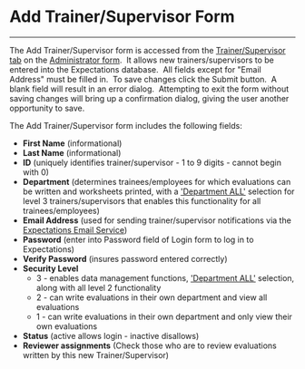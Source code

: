 #     Add Trainer/Supervisor Form 
---

The Add Trainer/Supervisor form is accessed from the [Trainer/Supervisor tab](<7dgw.md>) on the [Administrator form](<7df4.md>).&nbsp; 
It allows new trainers/supervisors to be entered into the Expectations 
database.&nbsp; All fields except for "Email Address" must be filled in.&nbsp; To save changes click the Submit 
button.&nbsp; A blank field will result in an error dialog.&nbsp; Attempting to exit the 
form without saving changes will bring up a confirmation dialog, giving the user 
another opportunity to save.

The Add Trainer/Supervisor form includes the following fields:

- **First Name** (informational)
- **Last Name** (informational)
- **ID** (uniquely identifies trainer/supervisor - 1 to 9 digits - cannot 
  begin with 0)
- **Department** (determines trainees/employees for which evaluations can 
  be written and worksheets printed, with a ['Department ALL'](<7mls.md>) selection for level 3 trainers/supervisors that enables this functionality for all trainees/employees)
- **Email Address** (used for sending trainer/supervisor notifications via the [Expectations Email Service](<emailguide.md>))
- **Password** (enter into Password field of Login form to log in to 
  Expectations)
- **Verify Password** (insures password entered correctly)
- **Security Level**
    - 3 - enables data management functions, ['Department ALL'](<7mls.md>) selection, along with all level 2 functionality
    - 2 - can write evaluations in their own department and view all evaluations
    - 1 - can write evaluations in their own department and only view their own evaluations
- **Status** (active allows login - inactive disallows)
- **Reviewer assignments** (Check those who are to review evaluations 
  written by this new Trainer/Supervisor)